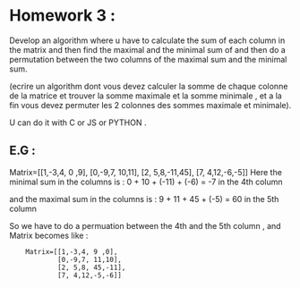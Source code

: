 # Homework 3 :

Develop an algorithm where u have to calculate the sum of each column in the matrix and then find the maximal and the minimal sum of and then do a permutation between the two columns of the maximal sum and the minimal sum.

(ecrire un algorithm dont vous devez calculer la somme de chaque colonne de la matrice et trouver la somme maximale et la somme minimale , et a la fin vous devez permuter les 2 colonnes des sommes maximale et minimale).

U can do it with C or JS or PYTHON .

## E.G :

Matrix=[[1,-3,4, 0 ,9],
               [0,-9,7, 10,11],
                [2, 5,8,-11,45],
                [7, 4,12,-6,-5]]
Here the minimal sum in the columns is : 0 + 10 + (-11) + (-6) = -7 in the 4th column

and the maximal sum in the columns is : 9 + 11 + 45 + (-5) = 60 in the 5th column

So we have to do a permuation between the 4th and the 5th column , and Matrix becomes like :

        Matrix=[[1,-3,4, 9 ,0],
                [0,-9,7, 11,10],
                [2, 5,8, 45,-11],
                [7, 4,12,-5,-6]]
